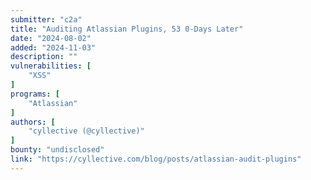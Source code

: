 ```yaml
---
submitter: "c2a"
title: "Auditing Atlassian Plugins, 53 0-Days Later"
date: "2024-08-02"
added: "2024-11-03"
description: ""
vulnerabilities: [
    "XSS"
]
programs: [
    "Atlassian"
]
authors: [
    "cyllective (@cyllective)"
]
bounty: "undisclosed"
link: "https://cyllective.com/blog/posts/atlassian-audit-plugins"
---
```




